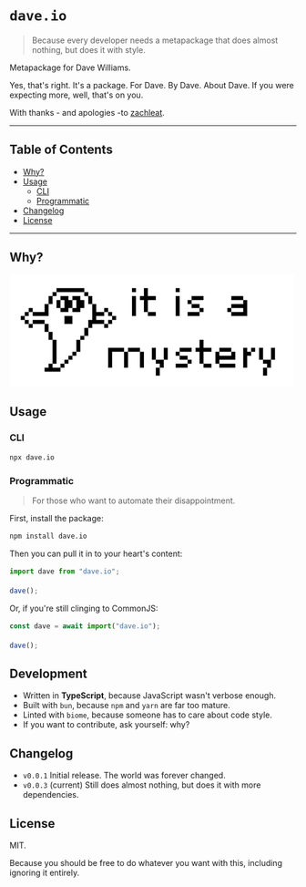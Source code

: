 # `dave.io`

> Because every developer needs a metapackage that does almost nothing, but does it with style.

Metapackage for Dave Williams.

Yes, that's right. It's a package. For Dave. By Dave. About Dave. If you were expecting more, well, that's on you.

With thanks - and apologies -to [zachleat](https://github.com/zachleat).

---

## Table of Contents

- [Why?](#why)
- [Usage](#usage)
  - [CLI](#cli)
  - [Programmatic](#programmatic)
- [Changelog](#changelog)
- [License](#license)

---

## Why?

![it is a mystery](assets/mystery.png)

## Usage

### CLI

```sh
npx dave.io
```

### Programmatic

> For those who want to automate their disappointment.

First, install the package:

```bash
npm install dave.io
```

Then you can pull it in to your heart's content:

```js
import dave from "dave.io";

dave();
```

Or, if you're still clinging to CommonJS:

```js
const dave = await import("dave.io");

dave();
```

## Development

- Written in **TypeScript**, because JavaScript wasn't verbose enough.
- Built with `bun`, because  `npm` and `yarn` are far too mature.
- Linted with `biome`, because someone has to care about code style.
- If you want to contribute, ask yourself: why?

## Changelog

- `v0.0.1` Initial release. The world was forever changed.
- `v0.0.3` (current) Still does almost nothing, but does it with more dependencies.

## License

MIT.

Because you should be free to do whatever you want with this, including ignoring it entirely.
